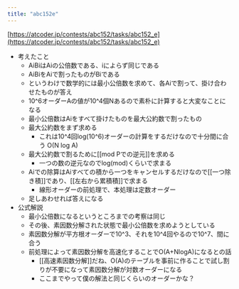 ```yaml
---
title: "abc152e"
---
```


[https://atcoder.jp/contests/abc152/tasks/abc152_e](https://atcoder.jp/contests/abc152/tasks/abc152_e)

- 考えたこと
    - AiBiはAiの公倍数である、iによらず同じである
    - AiBiをAiで割ったものがBiである
    - というわけで数学的には最小公倍数を求めて、各Aiで割って、掛け合わせたものが答え
    - 10^6オーダーAの値が10^4個Nあるので素朴に計算すると大変なことになる
    - 最小公倍数はAiをすべて掛けたものを最大公約数で割ったもの
    - 最大公約数をまず求める
        - これは10^4回log(10^6)オーダーの計算をするだけなので十分間に合う O(N log A)
    - 最大公約数で割るために[[mod Pでの逆元]]を求める
        - 一つの数の逆元なのでlog(mod)くらいで求まる
    - Aiでの除算はAiすべての積から一つをキャンセルするだけなので[[一つ除き積]]であり、[[左右から累積積]]で求まる
        - 線形オーダーの前処理で、本処理は定数オーダー
    - 足しあわせれば答えになる
- 公式解説
    - 最小公倍数になるというところまでの考察は同じ
    - その後、素因数分解された状態で最小公倍数を求めようとしている
    - 素因数分解が平方根オーダーで10^3、それを10^4回やるので10^7、間に合う
    - 前処理によって素因数分解を高速化することでO(A+NlogA)になるとの話
        - [[高速素因数分解]]だね、O(A)のテーブルを事前に作ることで試し割りが不要になって素因数分解が対数オーダーになる
        - ここまでやって僕の解法と同じくらいのオーダーかな？
